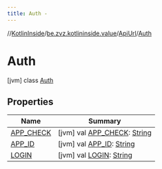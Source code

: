 ```yaml
---
title: Auth -
---
```

//[KotlinInside](../../../index.md)/[be.zvz.kotlininside.value](../../index.md)/[ApiUrl](../index.md)/[Auth](index.md)



# Auth  
 [jvm] class [Auth](index.md)   


## Properties  
  
|  Name|  Summary| 
|---|---|
| [APP_CHECK](index.md#be.zvz.kotlininside.value/ApiUrl.Auth/APP_CHECK/#/PointingToDeclaration/)|  [jvm] val [APP_CHECK](index.md#be.zvz.kotlininside.value/ApiUrl.Auth/APP_CHECK/#/PointingToDeclaration/): [String](https://docs.oracle.com/javase/7/docs/api/java/lang/String.html)   <br>
| [APP_ID](index.md#be.zvz.kotlininside.value/ApiUrl.Auth/APP_ID/#/PointingToDeclaration/)|  [jvm] val [APP_ID](index.md#be.zvz.kotlininside.value/ApiUrl.Auth/APP_ID/#/PointingToDeclaration/): [String](https://docs.oracle.com/javase/7/docs/api/java/lang/String.html)   <br>
| [LOGIN](index.md#be.zvz.kotlininside.value/ApiUrl.Auth/LOGIN/#/PointingToDeclaration/)|  [jvm] val [LOGIN](index.md#be.zvz.kotlininside.value/ApiUrl.Auth/LOGIN/#/PointingToDeclaration/): [String](https://docs.oracle.com/javase/7/docs/api/java/lang/String.html)   <br>

